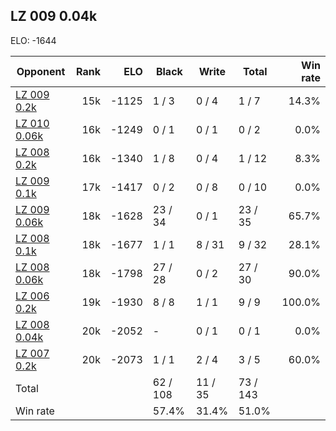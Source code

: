 ## LZ 009 0.04k ##

ELO: -1644

Opponent | Rank | ELO | Black | Write | Total | Win rate
---------|-----:|----:|-------|-------|-------|-------:
[LZ 009 0.2k](LZ%20009%200.2k.md) | 15k | -1125 | 1 / 3 | 0 / 4 | 1 / 7 | 14.3%
[LZ 010 0.06k](LZ%20010%200.06k.md) | 16k | -1249 | 0 / 1 | 0 / 1 | 0 / 2 | 0.0%
[LZ 008 0.2k](LZ%20008%200.2k.md) | 16k | -1340 | 1 / 8 | 0 / 4 | 1 / 12 | 8.3%
[LZ 009 0.1k](LZ%20009%200.1k.md) | 17k | -1417 | 0 / 2 | 0 / 8 | 0 / 10 | 0.0%
[LZ 009 0.06k](LZ%20009%200.06k.md) | 18k | -1628 | 23 / 34 | 0 / 1 | 23 / 35 | 65.7%
[LZ 008 0.1k](LZ%20008%200.1k.md) | 18k | -1677 | 1 / 1 | 8 / 31 | 9 / 32 | 28.1%
[LZ 008 0.06k](LZ%20008%200.06k.md) | 18k | -1798 | 27 / 28 | 0 / 2 | 27 / 30 | 90.0%
[LZ 006 0.2k](LZ%20006%200.2k.md) | 19k | -1930 | 8 / 8 | 1 / 1 | 9 / 9 | 100.0%
[LZ 008 0.04k](LZ%20008%200.04k.md) | 20k | -2052 | - | 0 / 1 | 0 / 1 | 0.0%
[LZ 007 0.2k](LZ%20007%200.2k.md) | 20k | -2073 | 1 / 1 | 2 / 4 | 3 / 5 | 60.0%
Total | | | 62 / 108 | 11 / 35 | 73 / 143 | 
Win rate| | | 57.4% | 31.4% | 51.0% | 
